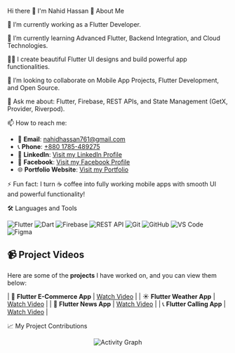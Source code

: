 Hi there 👋 I'm Nahid Hassan
🚀 About Me


🔭 I’m currently working as a Flutter Developer.

🌱 I’m currently learning Advanced Flutter, Backend Integration, and Cloud Technologies.

👨‍💻 I create beautiful Flutter UI designs and build powerful app functionalities.

👯 I’m looking to collaborate on Mobile App Projects, Flutter Development, and Open Source.

💬 Ask me about: Flutter, Firebase, REST APIs, and State Management (GetX, Provider, Riverpod).

📫 How to reach me:

- 📧 **Email**: [nahidhassan761@gmail.com](mailto:nahidhassan761@gmail.com)
- 📞 **Phone**: [+880 1785-489275](tel:+8801785489275)
- 🔗 **LinkedIn**: [Visit my LinkedIn Profile](https://www.linkedin.com/in/nahidhassanshovon/)
- 🔗 **Facebook**: [Visit my Facebook Profile](https://www.facebook.com/)
- 🌐 **Portfolio Website**: [Visit my Portfolio](https://nahidhassan761.github.io/Portfolio-NahidHassan/)


⚡ Fun fact:
I turn ☕ coffee into fully working mobile apps with smooth UI and powerful functionality!

🛠️ Languages and Tools
<div align="left"> <img src="https://img.shields.io/badge/Flutter-02569B?style=for-the-badge&logo=flutter&logoColor=white" alt="Flutter" /> <img src="https://img.shields.io/badge/Dart-0175C2?style=for-the-badge&logo=dart&logoColor=white" alt="Dart" /> <img src="https://img.shields.io/badge/Firebase-FFCA28?style=for-the-badge&logo=firebase&logoColor=black" alt="Firebase" /> <img src="https://img.shields.io/badge/REST%20API-005571?style=for-the-badge&logo=postman&logoColor=white" alt="REST API" /> <img src="https://img.shields.io/badge/Git-F05032?style=for-the-badge&logo=git&logoColor=white" alt="Git" /> <img src="https://img.shields.io/badge/GitHub-181717?style=for-the-badge&logo=github&logoColor=white" alt="GitHub" /> <img src="https://img.shields.io/badge/Visual%20Studio%20Code-007ACC?style=for-the-badge&logo=visual-studio-code&logoColor=white" alt="VS Code" /> <img src="https://img.shields.io/badge/Figma-F24E1E?style=for-the-badge&logo=figma&logoColor=white" alt="Figma" /> </div>



## 📹 **Project Videos**

Here are some of the **projects** I have worked on, and you can view them below:

| 📱 **Flutter E-Commerce App** | [Watch Video](https://www.linkedin.com/feed/update/urn:li:activity:7321951027455246337/) |
| ☀️ **Flutter Weather App** | [Watch Video](https://www.linkedin.com/feed/update/urn:li:activity:7261725620181606400/) |
| 📰 **Flutter News App** | [Watch Video](https://www.linkedin.com/feed/update/urn:li:activity:7250918400326045696/) |
| 📞 **Flutter Calling App** | [Watch Video](https://www.linkedin.com/feed/update/urn:li:activity:7249413758488395776/) |



📈 My Project Contributions
<div align="center"> <img src="https://github-readme-activity-graph.vercel.app/graph?username=Nahidhassan761&theme=tokyo-night" alt="Activity Graph" /> </div>


